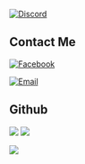[![Discord](https://img.shields.io/discord/734000916096876566?label=discord&logo=discord&logoColor=white&style=for-the-badge)](https://discord.gg/C73ppqfQNh)



## **Contact Me**
  [![Facebook](https://img.shields.io/badge/Facebook-0077B5?style=for-the-badge&logo=facebook&color=395693&logoColor=white)](https://www.facebook.com/DREY0912/)


   [![Email](https://img.shields.io/badge/Gmail-0077B5?style=for-the-badge&logo=gmail&color=ff1800&logoColor=white)](mailto:contact.hongduc@gmail.com)
## **Github**

<img src="https://github-readme-stats.vercel.app/api?username=buivandong1&theme=tokyonight&show_icons=true"> 

<img src="https://github-readme-stats.vercel.app/api/top-langs/?username=buivandong1&layout=compact">
 
![](https://komarev.com/ghpvc/?username=buivandong1&style=flat-square&color=brightgreen)
